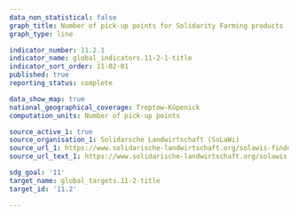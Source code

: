 ```yaml
---
data_non_statistical: false
graph_title: Number of pick-up points for Solidarity Farming products (SoLaWi)
graph_type: line

indicator_number: 11.2.1
indicator_name: global_indicators.11-2-1-title
indicator_sort_order: 11-02-01
published: true
reporting_status: complete

data_show_map: true
national_geographical_coverage: Treptow-Köpenick 
computation_units: Number of pick-up points

source_active_1: true 
source_organisation_1: Solidarsche Landwirtschaft (SoLaWi)
source_url_1: https://www.solidarische-landwirtschaft.org/solawis-finden/karte/#/
source_url_text_1: https://www.solidarische-landwirtschaft.org/solawis-finden/karte/#/

sdg_goal: '11'
target_name: global_targets.11-2-title
target_id: '11.2'

---
```

